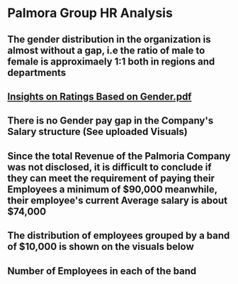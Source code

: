 # Palmora Group HR Analysis
## The gender distribution in the organization is almost without a gap, i.e the ratio of male to female is approximaely 1:1 both in regions and departments
## [Insights on Ratings Based on Gender.pdf](https://github.com/user-attachments/files/21039344/Insights.on.Ratings.Based.on.Gender.pdf)
## There is no Gender pay gap in the Company's Salary structure (See uploaded Visuals)
## Since the total Revenue of the Palmoria Company was not disclosed, it is difficult to conclude if they can meet the requirement of paying their Employees a minimum of $90,000 meanwhile, their employee's current Average salary is about $74,000
## The distribution of employees grouped by a band of $10,000 is shown on the visuals below
## Number of Employees in each of the band 
